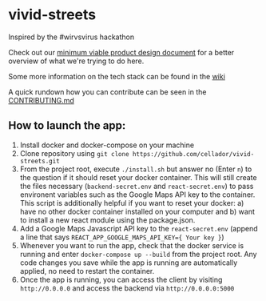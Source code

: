 # vivid-streets
Inspired by the #wirvsvirus hackathon

Check out our [minimum viable product design document](https://docs.google.com/document/d/12eWC8yBUxbbC6EBN0LuYz3d_Lq86mba4eY3HCKqORDM/edit?usp=sharing) for a better overview of what we're trying to do here.

Some more information on the tech stack can be found in the [wiki](https://github.com/cellador/vivid-streets/wiki)

A quick rundown how you can contribute can be seen in the [CONTRIBUTING.md](https://github.com/cellador/vivid-streets/blob/master/CONTRIBUTING.md)

## How to launch the app:

1. Install docker and docker-compose on your machine
2. Clone repository using `git clone https://github.com/cellador/vivid-streets.git`
3. From the project root, execute `./install.sh` but answer no (Enter `n`) to the question if it should reset your docker container. This will still create the files necessary (`backend-secret.env` and `react-secret.env`) to pass environent variables such as the Google Maps API key to the container. This script is additionally helpful if you want to reset your docker: a) have no other docker container installed on your computer and b) want to install a new react module using the package.json.
4. Add a Google Maps Javascript API key to the `react-secret.env` (append a line that says `REACT_APP_GOOGLE_MAPS_API_KEY={ Your key }`)
5. Whenever you want to run the app, check that the docker service is running and enter `docker-compose up --build` from the project root. Any code changes you save while the app is running are automatically applied, no need to restart the container.
6. Once the app is running, you can access the client by visiting `http://0.0.0.0` and access the backend via `http://0.0.0.0:5000`
